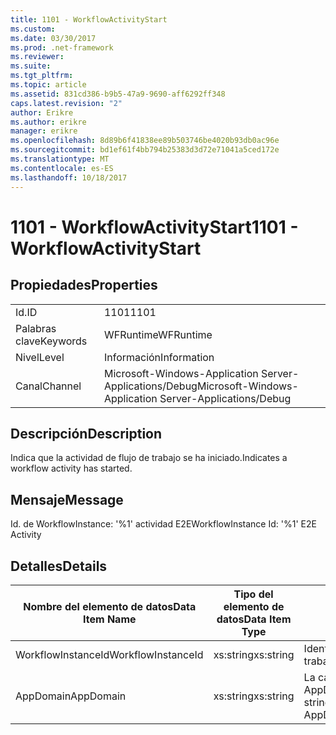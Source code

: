 ```yaml
---
title: 1101 - WorkflowActivityStart
ms.custom: 
ms.date: 03/30/2017
ms.prod: .net-framework
ms.reviewer: 
ms.suite: 
ms.tgt_pltfrm: 
ms.topic: article
ms.assetid: 831cd386-b9b5-47a9-9690-aff6292ff348
caps.latest.revision: "2"
author: Erikre
ms.author: erikre
manager: erikre
ms.openlocfilehash: 8d89b6f41838ee89b503746be4020b93db0ac96e
ms.sourcegitcommit: bd1ef61f4bb794b25383d3d72e71041a5ced172e
ms.translationtype: MT
ms.contentlocale: es-ES
ms.lasthandoff: 10/18/2017
---
```

# <a name="1101---workflowactivitystart"></a><span data-ttu-id="3ce94-102">1101 - WorkflowActivityStart</span><span class="sxs-lookup"><span data-stu-id="3ce94-102">1101 - WorkflowActivityStart</span></span>
## <a name="properties"></a><span data-ttu-id="3ce94-103">Propiedades</span><span class="sxs-lookup"><span data-stu-id="3ce94-103">Properties</span></span>  
  
|||  
|-|-|  
|<span data-ttu-id="3ce94-104">Id.</span><span class="sxs-lookup"><span data-stu-id="3ce94-104">ID</span></span>|<span data-ttu-id="3ce94-105">1101</span><span class="sxs-lookup"><span data-stu-id="3ce94-105">1101</span></span>|  
|<span data-ttu-id="3ce94-106">Palabras clave</span><span class="sxs-lookup"><span data-stu-id="3ce94-106">Keywords</span></span>|<span data-ttu-id="3ce94-107">WFRuntime</span><span class="sxs-lookup"><span data-stu-id="3ce94-107">WFRuntime</span></span>|  
|<span data-ttu-id="3ce94-108">Nivel</span><span class="sxs-lookup"><span data-stu-id="3ce94-108">Level</span></span>|<span data-ttu-id="3ce94-109">Información</span><span class="sxs-lookup"><span data-stu-id="3ce94-109">Information</span></span>|  
|<span data-ttu-id="3ce94-110">Canal</span><span class="sxs-lookup"><span data-stu-id="3ce94-110">Channel</span></span>|<span data-ttu-id="3ce94-111">Microsoft-Windows-Application Server-Applications/Debug</span><span class="sxs-lookup"><span data-stu-id="3ce94-111">Microsoft-Windows-Application Server-Applications/Debug</span></span>|  
  
## <a name="description"></a><span data-ttu-id="3ce94-112">Descripción</span><span class="sxs-lookup"><span data-stu-id="3ce94-112">Description</span></span>  
 <span data-ttu-id="3ce94-113">Indica que la actividad de flujo de trabajo se ha iniciado.</span><span class="sxs-lookup"><span data-stu-id="3ce94-113">Indicates a workflow activity has started.</span></span>  
  
## <a name="message"></a><span data-ttu-id="3ce94-114">Mensaje</span><span class="sxs-lookup"><span data-stu-id="3ce94-114">Message</span></span>  
 <span data-ttu-id="3ce94-115">Id. de WorkflowInstance: '%1' actividad E2E</span><span class="sxs-lookup"><span data-stu-id="3ce94-115">WorkflowInstance Id: '%1' E2E Activity</span></span>  
  
## <a name="details"></a><span data-ttu-id="3ce94-116">Detalles</span><span class="sxs-lookup"><span data-stu-id="3ce94-116">Details</span></span>  
  
|<span data-ttu-id="3ce94-117">Nombre del elemento de datos</span><span class="sxs-lookup"><span data-stu-id="3ce94-117">Data Item Name</span></span>|<span data-ttu-id="3ce94-118">Tipo del elemento de datos</span><span class="sxs-lookup"><span data-stu-id="3ce94-118">Data Item Type</span></span>|<span data-ttu-id="3ce94-119">Descripción</span><span class="sxs-lookup"><span data-stu-id="3ce94-119">Description</span></span>|  
|--------------------|--------------------|-----------------|  
|<span data-ttu-id="3ce94-120">WorkflowInstanceId</span><span class="sxs-lookup"><span data-stu-id="3ce94-120">WorkflowInstanceId</span></span>|<span data-ttu-id="3ce94-121">xs:string</span><span class="sxs-lookup"><span data-stu-id="3ce94-121">xs:string</span></span>|<span data-ttu-id="3ce94-122">Identificación de instancia del flujo de trabajo.</span><span class="sxs-lookup"><span data-stu-id="3ce94-122">The workflow instance id.</span></span>|  
|<span data-ttu-id="3ce94-123">AppDomain</span><span class="sxs-lookup"><span data-stu-id="3ce94-123">AppDomain</span></span>|<span data-ttu-id="3ce94-124">xs:string</span><span class="sxs-lookup"><span data-stu-id="3ce94-124">xs:string</span></span>|<span data-ttu-id="3ce94-125">La cadena devuelta por AppDomain.CurrentDomain.FriendlyName.</span><span class="sxs-lookup"><span data-stu-id="3ce94-125">The string returned by AppDomain.CurrentDomain.FriendlyName.</span></span>|
